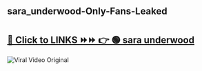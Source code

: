 
 ## sara_underwood-Only-Fans-Leaked

# <h2><a href="https://clipsfans.com/sara_underwood&ref=git">🔗 Click to LINKS ⏩⏩ 👉 🟢 sara underwood </a></h2>

<a href="https://clipsfans.com/sara_underwood&ref=git" rel="nofollow" data-target="animated-image.originalLink"><img src="https://i.ibb.co.com/xMMVF88/686577567.gif" alt="Viral Video Original" style="max-width: 100%; display: inline-block;" data-target="animated-image.originalImage"></a>
